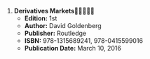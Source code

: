 1. **Derivatives Markets**🚨🚨🚨🚨🚨
   - **Edition:** 1st
   - **Author:** David Goldenberg
   - **Publisher:** Routledge
   - **ISBN:** 978-1315689241, 978-0415599016
   - **Publication Date:** March 10, 2016
